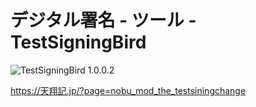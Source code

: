 # デジタル署名 - ツール - TestSigningBird

![TestSigningBird 1.0.0.2](https://img.shields.io/badge/TestSigningBird-1.0.0.2-6479ff.svg)

https://天翔記.jp/?page=nobu_mod_the_testsiningchange
